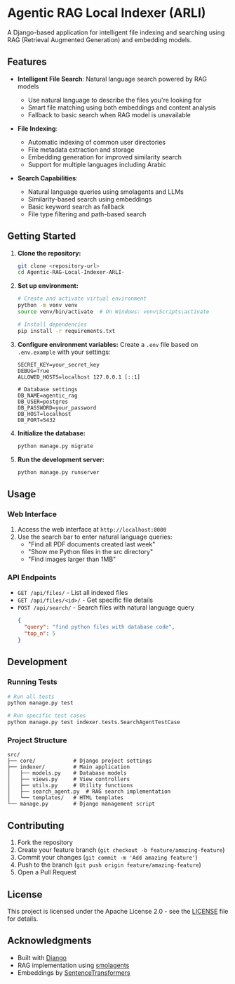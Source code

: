 # Agentic RAG Local Indexer (ARLI)

A Django-based application for intelligent file indexing and searching using RAG (Retrieval Augmented Generation) and embedding models.

## Features

- **Intelligent File Search**: Natural language search powered by RAG models
  - Use natural language to describe the files you're looking for
  - Smart file matching using both embeddings and content analysis
  - Fallback to basic search when RAG model is unavailable
  
- **File Indexing**:
  - Automatic indexing of common user directories
  - File metadata extraction and storage
  - Embedding generation for improved similarity search
  - Support for multiple languages including Arabic
  
- **Search Capabilities**:
  - Natural language queries using smolagents and LLMs
  - Similarity-based search using embeddings
  - Basic keyword search as fallback
  - File type filtering and path-based search

## Getting Started

1. **Clone the repository:**
   ```bash
   git clone <repository-url>
   cd Agentic-RAG-Local-Indexer-ARLI-
   ```

2. **Set up environment:**
   ```bash
   # Create and activate virtual environment
   python -m venv venv
   source venv/bin/activate  # On Windows: venv\Scripts\activate
   
   # Install dependencies
   pip install -r requirements.txt
   ```

3. **Configure environment variables:**
   Create a `.env` file based on `.env.example` with your settings:
   ```env
   SECRET_KEY=your_secret_key
   DEBUG=True
   ALLOWED_HOSTS=localhost 127.0.0.1 [::1]
   
   # Database settings
   DB_NAME=agentic_rag
   DB_USER=postgres
   DB_PASSWORD=your_password
   DB_HOST=localhost
   DB_PORT=5432
   ```

4. **Initialize the database:**
   ```bash
   python manage.py migrate
   ```

5. **Run the development server:**
   ```bash
   python manage.py runserver
   ```

## Usage

### Web Interface

1. Access the web interface at `http://localhost:8000`
2. Use the search bar to enter natural language queries:
   - "Find all PDF documents created last week"
   - "Show me Python files in the src directory"
   - "Find images larger than 1MB"

### API Endpoints

- `GET /api/files/` - List all indexed files
- `GET /api/files/<id>/` - Get specific file details
- `POST /api/search/` - Search files with natural language query
  ```json
  {
    "query": "find python files with database code",
    "top_n": 5
  }
  ```

## Development

### Running Tests

```bash
# Run all tests
python manage.py test

# Run specific test cases
python manage.py test indexer.tests.SearchAgentTestCase
```

### Project Structure

```
src/
├── core/            # Django project settings
├── indexer/         # Main application
│   ├── models.py    # Database models
│   ├── views.py     # View controllers
│   ├── utils.py     # Utility functions
│   ├── search_agent.py  # RAG search implementation
│   └── templates/   # HTML templates
└── manage.py        # Django management script
```

## Contributing

1. Fork the repository
2. Create your feature branch (`git checkout -b feature/amazing-feature`)
3. Commit your changes (`git commit -m 'Add amazing feature'`)
4. Push to the branch (`git push origin feature/amazing-feature`)
5. Open a Pull Request

## License

This project is licensed under the Apache License 2.0 - see the [LICENSE](LICENSE) file for details.

## Acknowledgments

- Built with [Django](https://www.djangoproject.com/)
- RAG implementation using [smolagents](https://github.com/huggingface/smolagents)
- Embeddings by [SentenceTransformers](https://www.sbert.net/)